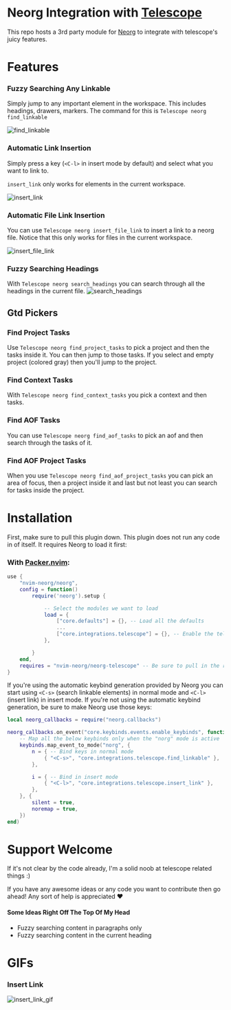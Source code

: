 # Neorg Integration with [Telescope](https://github.com/nvim-telescope/telescope.nvim)

This repo hosts a 3rd party module for [Neorg](https://github.com/nvim-neorg/neorg) to integrate with telescope's juicy features.

# Features
### Fuzzy Searching Any Linkable
Simply jump to any important element in the workspace. This includes headings, drawers, markers.
The command for this is `Telescope neorg find_linkable`

![find_linkable](https://user-images.githubusercontent.com/81827001/153651560-ed0849ec-87c1-4932-81e4-f0188ba8b676.png)

### Automatic Link Insertion
Simply press a key (`<C-l>` in insert mode by default) and select what you want to link to.

`insert_link` only works for elements in the current workspace.

![insert_link](https://user-images.githubusercontent.com/81827001/153646764-650e3c7a-caa8-43e1-aae6-47a3a3290969.png)

### Automatic File Link Insertion
You can use `Telescope neorg insert_file_link` to insert a link to a neorg file.
Notice that this only works for files in the current workspace.

![insert_file_link](https://user-images.githubusercontent.com/81827001/153646847-c43aa368-b5b5-44ac-ba00-b3d98454650d.png)

### Fuzzy Searching Headings
With `Telescope neorg search_headings` you can search through all the headings in the current file.
![search_headings](https://user-images.githubusercontent.com/81827001/153647155-80f5579f-acc9-489e-9e05-acf31a646bba.png)

## Gtd Pickers

### Find Project Tasks
Use `Telescope neorg find_project_tasks` to pick a project and then the tasks inside it.
You can then jump to those tasks.
If you select and empty project (colored gray) then you'll jump to the project.

### Find Context Tasks
With `Telescope neorg find_context_tasks` you pick a context and then tasks.

### Find AOF Tasks
You can use `Telescope neorg find_aof_tasks` to pick an aof and then search through the tasks of it.

### Find AOF Project Tasks
When you use `Telescope neorg find_aof_project_tasks` you can pick an area of focus, then a project inside it and last but not least you can search for tasks inside the project.


# Installation
First, make sure to pull this plugin down. This plugin does not run any code in of itself. It requires Neorg
to load it first:

### With [Packer.nvim](github.com/wbthomason/packer.nvim):
```lua
use {
    "nvim-neorg/neorg",
    config = function()
        require('neorg').setup {

            -- Select the modules we want to load
            load = {
                ["core.defaults"] = {}, -- Load all the defaults
                ...
                ["core.integrations.telescope"] = {}, -- Enable the telescope module
            },

        }
    end,
    requires = "nvim-neorg/neorg-telescope" -- Be sure to pull in the repo
}
```

If you're using the automatic keybind generation provided by Neorg you can start using `<C-s>` (search linkable elements)
in normal mode and `<C-l>` (insert link) in insert mode. If you're not using the automatic keybind generation, be sure to make
Neorg use those keys:

```lua
local neorg_callbacks = require("neorg.callbacks")

neorg_callbacks.on_event("core.keybinds.events.enable_keybinds", function(_, keybinds)
    -- Map all the below keybinds only when the "norg" mode is active
    keybinds.map_event_to_mode("norg", {
        n = { -- Bind keys in normal mode
            { "<C-s>", "core.integrations.telescope.find_linkable" },
        },

        i = { -- Bind in insert mode
            { "<C-l>", "core.integrations.telescope.insert_link" },
        },
    }, {
        silent = true,
        noremap = true,
    })
end)
```

# Support Welcome
If it's not clear by the code already, I'm a solid noob at telescope related things :)

If you have any awesome ideas or any code you want to contribute then go ahead!
Any sort of help is appreciated :heart:

#### Some Ideas Right Off The Top Of My Head
- Fuzzy searching content in paragraphs only
- Fuzzy searching content in the current heading

# GIFs
### Insert Link
![insert_link_gif](https://user-images.githubusercontent.com/81827001/153654205-250d4dcc-014a-46ac-a68d-df7d0432ce58.gif)
